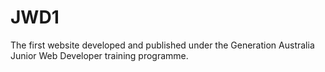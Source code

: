 # JWD1
The first website developed and published under the Generation Australia Junior Web Developer training programme.

